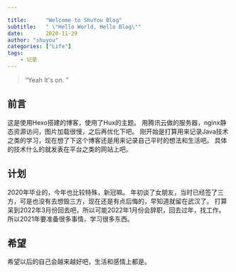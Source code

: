 ```yaml
---

title:      "Welcome to ShuYou Blog"
subtitle:   " \"Hello World, Hello Blog\""
date:       2020-11-29
author: "shuyou"
categories: ["Life"]
tags:       
    - 记录
---
```

> “Yeah It's on. ”

## 前言
这是使用Hexo搭建的博客，使用了Hux的主题。
用腾讯云做的服务器，nginx静态资源访问，图片加载很慢，之后再优化下吧。
刚开始是打算用来记录Java技术之类的学习，现在想了下这个博客还是用来记录自己平时的想法和生活吧。
具体的技术什么的就发表在平台之类的网站上吧。

## 计划
2020年毕业的，今年也比较特殊，新冠嘛。
年初谈了女朋友，当时已经签了三方，可是也没有去想毁三方，现在还是有点后悔的，早知道就留在武汉了。
打算呆到2022年3月份回去吧，所以可能2022年1月份会辞职，回去过年，找工作。
所以2021年要准备很多事情，学习很多东西。

## 希望
希望以后的自己会越来越好吧，生活和感情上都是。

